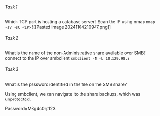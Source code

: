 ###### Task 1

Which TCP port is hosting a database server?
Scan the IP using nmap 
`nmap -sV -sC <IP>`
![[Pasted image 20241104210947.png]]
###### Task 2

What is the name of the non-Administrative share available over SMB?
connect to the IP over smbclient 
`smbclient -N -L 10.129.98.5`

###### Task 3

What is the password identified in the file on the SMB share?

Using smbclient, we can navigate ito the share backups, which was unprotected.



Password=M3g4c0rp123